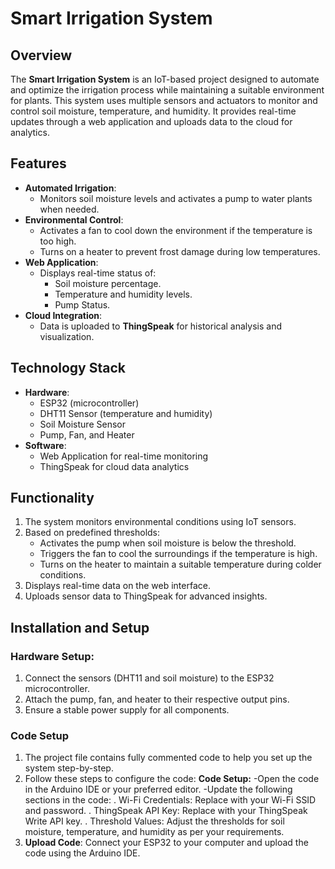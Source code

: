 # Smart Irrigation System  

## Overview  
The **Smart Irrigation System** is an IoT-based project designed to automate and optimize the irrigation process while maintaining a suitable environment for plants. This system uses multiple sensors and actuators to monitor and control soil moisture, temperature, and humidity. It provides real-time updates through a web application and uploads data to the cloud for analytics.  

## Features  
- **Automated Irrigation**:  
  - Monitors soil moisture levels and activates a pump to water plants when needed.  
- **Environmental Control**:  
  - Activates a fan to cool down the environment if the temperature is too high.  
  - Turns on a heater to prevent frost damage during low temperatures.  
- **Web Application**:  
  - Displays real-time status of:  
    - Soil moisture percentage.  
    - Temperature and humidity levels.  
    - Pump Status.  
- **Cloud Integration**:  
  - Data is uploaded to **ThingSpeak** for historical analysis and visualization.  

## Technology Stack  
- **Hardware**:  
  - ESP32 (microcontroller)  
  - DHT11 Sensor (temperature and humidity)  
  - Soil Moisture Sensor  
  - Pump, Fan, and Heater  
- **Software**:  
  - Web Application for real-time monitoring  
  - ThingSpeak for cloud data analytics  

## Functionality  
1. The system monitors environmental conditions using IoT sensors.  
2. Based on predefined thresholds:  
   - Activates the pump when soil moisture is below the threshold.  
   - Triggers the fan to cool the surroundings if the temperature is high.  
   - Turns on the heater to maintain a suitable temperature during colder conditions.  
3. Displays real-time data on the web interface.  
4. Uploads sensor data to ThingSpeak for advanced insights.  

## Installation and Setup  
### Hardware Setup:  
1. Connect the sensors (DHT11 and soil moisture) to the ESP32 microcontroller.  
2. Attach the pump, fan, and heater to their respective output pins.  
3. Ensure a stable power supply for all components.  

### Code Setup  
1. The project file contains fully commented code to help you set up the system step-by-step.  
2. Follow these steps to configure the code:
**Code Setup:**
-Open the code in the Arduino IDE or your preferred editor.
-Update the following sections in the code:
. Wi-Fi Credentials: Replace with your Wi-Fi SSID and password.
. ThingSpeak API Key: Replace with your ThingSpeak Write API key.
. Threshold Values: Adjust the thresholds for soil moisture, temperature, and humidity as per your requirements.
3. **Upload Code**:
Connect your ESP32 to your computer and upload the code using the Arduino IDE.



